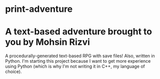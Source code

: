 # print-adventure
# A text-based adventure brought to you by Mohsin Rizvi
A procedurally-generated text-based RPG with save files! Also, written
in Python. I'm starting this project because I want to get more experience
using Python (which is why I'm not writing it in C++, my language of
choice).
